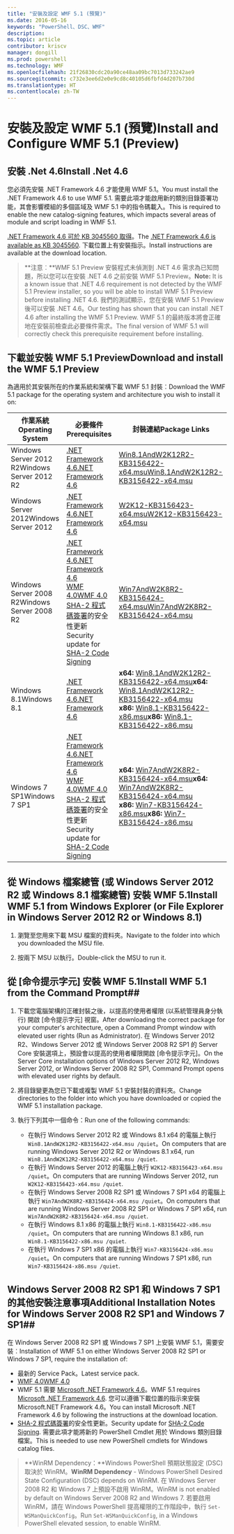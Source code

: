 ```yaml
---
title: "安裝及設定 WMF 5.1 (預覽)"
ms.date: 2016-05-16
keywords: "PowerShell、DSC、WMF"
description: 
ms.topic: article
contributor: kriscv
manager: dongill
ms.prod: powershell
ms.technology: WMF
ms.openlocfilehash: 21f26830cdc20a90ce48aa09bc7013d733242ae9
ms.sourcegitcommit: c732e3ee6d2e0e9cd8c40105d6fbfd4d207b730d
ms.translationtype: HT
ms.contentlocale: zh-TW
---
```

# <a name="install-and-configure-wmf-51-preview"></a><span data-ttu-id="9eeaa-103">安裝及設定 WMF 5.1 (預覽)</span><span class="sxs-lookup"><span data-stu-id="9eeaa-103">Install and Configure WMF 5.1 (Preview)</span></span> #

## <a name="install-net-46"></a><span data-ttu-id="9eeaa-104">安裝 .Net 4.6</span><span class="sxs-lookup"><span data-stu-id="9eeaa-104">Install .Net 4.6</span></span>
<span data-ttu-id="9eeaa-105">您必須先安裝 .NET Framework 4.6 才能使用 WMF 5.1。</span><span class="sxs-lookup"><span data-stu-id="9eeaa-105">You must install the .NET Framework 4.6 to use WMF 5.1.</span></span> <span data-ttu-id="9eeaa-106">需要此項才能啟用新的類別目錄簽署功能，其會影響模組的多個區域及 WMF 5.1 中的指令碼載入。</span><span class="sxs-lookup"><span data-stu-id="9eeaa-106">This is required to enable the new catalog-signing features, which impacts several areas of module and script loading in WMF 5.1.</span></span> 

<span data-ttu-id="9eeaa-107">[.NET Framework 4.6 可於 KB 3045560 取得](https://support.microsoft.com/en-us/kb/3045560)。</span><span class="sxs-lookup"><span data-stu-id="9eeaa-107">The [.NET Framework 4.6 is available as KB 3045560](https://support.microsoft.com/en-us/kb/3045560).</span></span> <span data-ttu-id="9eeaa-108">下載位置上有安裝指示。</span><span class="sxs-lookup"><span data-stu-id="9eeaa-108">Install instructions are available at the download location.</span></span>

> <span data-ttu-id="9eeaa-109">**注意︰**WMF 5.1 Preview 安裝程式未偵測到 .NET 4.6 需求為已知問題，所以您可以在安裝 .NET 4.6 之前安裝 WMF 5.1 Preview。</span><span class="sxs-lookup"><span data-stu-id="9eeaa-109">**Note:** It is a known issue that .NET 4.6 requirement is not detected by the WMF 5.1 Preview installer, so you will be able to install WMF 5.1 Preview before installing .NET 4.6.</span></span> <span data-ttu-id="9eeaa-110">我們的測試顯示，您在安裝 WMF 5.1 Preview 後可以安裝 .NET 4.6。</span><span class="sxs-lookup"><span data-stu-id="9eeaa-110">Our testing has shown that you can install .NET 4.6 after installing the WMF 5.1 Preview.</span></span> <span data-ttu-id="9eeaa-111">WMF 5.1 的最終版本將會正確地在安裝前檢查此必要條件需求。</span><span class="sxs-lookup"><span data-stu-id="9eeaa-111">The final version of WMF 5.1 will correctly check this prerequisite requirement before installing.</span></span> 

## <a name="download-and-install-the-wmf-51-preview"></a><span data-ttu-id="9eeaa-112">下載並安裝 WMF 5.1 Preview</span><span class="sxs-lookup"><span data-stu-id="9eeaa-112">Download and install the WMF 5.1 Preview</span></span>

<span data-ttu-id="9eeaa-113">為適用於其安裝所在的作業系統和架構下載 WMF 5.1 封裝︰</span><span class="sxs-lookup"><span data-stu-id="9eeaa-113">Download the WMF 5.1 package for the operating system and architecture you wish to install it on:</span></span>

| <span data-ttu-id="9eeaa-114">作業系統</span><span class="sxs-lookup"><span data-stu-id="9eeaa-114">Operating System</span></span>       | <span data-ttu-id="9eeaa-115">必要條件</span><span class="sxs-lookup"><span data-stu-id="9eeaa-115">Prerequisites</span></span> | <span data-ttu-id="9eeaa-116">封裝連結</span><span class="sxs-lookup"><span data-stu-id="9eeaa-116">Package Links</span></span>             |
|------------------------|---------------|---------------------------|
| <span data-ttu-id="9eeaa-117">Windows Server 2012 R2</span><span class="sxs-lookup"><span data-stu-id="9eeaa-117">Windows Server 2012 R2</span></span> | [<span data-ttu-id="9eeaa-118">.NET Framework 4.6</span><span class="sxs-lookup"><span data-stu-id="9eeaa-118">.NET Framework 4.6</span></span>](https://support.microsoft.com/en-us/kb/3045560) | [<span data-ttu-id="9eeaa-119">Win8.1AndW2K12R2-KB3156422-x64.msu</span><span class="sxs-lookup"><span data-stu-id="9eeaa-119">Win8.1AndW2K12R2-KB3156422-x64.msu</span></span>](http://go.microsoft.com/fwlink/?LinkID=823586)|
| <span data-ttu-id="9eeaa-120">Windows Server 2012</span><span class="sxs-lookup"><span data-stu-id="9eeaa-120">Windows Server 2012</span></span>    | [<span data-ttu-id="9eeaa-121">.NET Framework 4.6</span><span class="sxs-lookup"><span data-stu-id="9eeaa-121">.NET Framework 4.6</span></span>](https://support.microsoft.com/en-us/kb/3045560) | [<span data-ttu-id="9eeaa-122">W2K12-KB3156423-x64.msu</span><span class="sxs-lookup"><span data-stu-id="9eeaa-122">W2K12-KB3156423-x64.msu</span></span>](http://go.microsoft.com/fwlink/?LinkID=823587)|
| <span data-ttu-id="9eeaa-123">Windows Server 2008 R2</span><span class="sxs-lookup"><span data-stu-id="9eeaa-123">Windows Server 2008 R2</span></span> | [<span data-ttu-id="9eeaa-124">.NET Framework 4.6</span><span class="sxs-lookup"><span data-stu-id="9eeaa-124">.NET Framework 4.6</span></span>](https://support.microsoft.com/en-us/kb/3045560) </br> [<span data-ttu-id="9eeaa-125">WMF 4.0</span><span class="sxs-lookup"><span data-stu-id="9eeaa-125">WMF 4.0</span></span>](http://www.microsoft.com/en-us/download/details.aspx?id=40855) </br> <span data-ttu-id="9eeaa-126">[SHA-2 程式碼簽署](https://technet.microsoft.com/en-us/library/security/3033929)的安全性更新</span><span class="sxs-lookup"><span data-stu-id="9eeaa-126">Security update for [SHA-2 Code Signing](https://technet.microsoft.com/en-us/library/security/3033929)</span></span> | [<span data-ttu-id="9eeaa-127">Win7AndW2K8R2-KB3156424-x64.msu</span><span class="sxs-lookup"><span data-stu-id="9eeaa-127">Win7AndW2K8R2-KB3156424-x64.msu</span></span>](http://go.microsoft.com/fwlink/?LinkID=823588) |
| <span data-ttu-id="9eeaa-128">Windows 8.1</span><span class="sxs-lookup"><span data-stu-id="9eeaa-128">Windows 8.1</span></span>            | [<span data-ttu-id="9eeaa-129">.NET Framework 4.6</span><span class="sxs-lookup"><span data-stu-id="9eeaa-129">.NET Framework 4.6</span></span>](https://support.microsoft.com/en-us/kb/3045560) | <span data-ttu-id="9eeaa-130">**x64:** [Win8.1AndW2K12R2-KB3156422-x64.msu](http://go.microsoft.com/fwlink/?LinkID=823586)</span><span class="sxs-lookup"><span data-stu-id="9eeaa-130">**x64:** [Win8.1AndW2K12R2-KB3156422-x64.msu](http://go.microsoft.com/fwlink/?LinkID=823586)</span></span> </br> <span data-ttu-id="9eeaa-131">**x86:** [Win8.1-KB3156422-x86.msu](http://go.microsoft.com/fwlink/?LinkID=823589)</span><span class="sxs-lookup"><span data-stu-id="9eeaa-131">**x86:** [Win8.1-KB3156422-x86.msu](http://go.microsoft.com/fwlink/?LinkID=823589)</span></span> |
| <span data-ttu-id="9eeaa-132">Windows 7 SP1</span><span class="sxs-lookup"><span data-stu-id="9eeaa-132">Windows 7 SP1</span></span>          | [<span data-ttu-id="9eeaa-133">.NET Framework 4.6</span><span class="sxs-lookup"><span data-stu-id="9eeaa-133">.NET Framework 4.6</span></span>](https://support.microsoft.com/en-us/kb/3045560) </br> [<span data-ttu-id="9eeaa-134">WMF 4.0</span><span class="sxs-lookup"><span data-stu-id="9eeaa-134">WMF 4.0</span></span>](http://www.microsoft.com/en-us/download/details.aspx?id=40855) </br> <span data-ttu-id="9eeaa-135">[SHA-2 程式碼簽署](https://technet.microsoft.com/en-us/library/security/3033929)的安全性更新</span><span class="sxs-lookup"><span data-stu-id="9eeaa-135">Security update for [SHA-2 Code Signing](https://technet.microsoft.com/en-us/library/security/3033929)</span></span> | <span data-ttu-id="9eeaa-136">**x64:** [Win7AndW2K8R2-KB3156424-x64.msu](http://go.microsoft.com/fwlink/?LinkID=823588)</span><span class="sxs-lookup"><span data-stu-id="9eeaa-136">**x64:** [Win7AndW2K8R2-KB3156424-x64.msu](http://go.microsoft.com/fwlink/?LinkID=823588)</span></span> </br> <span data-ttu-id="9eeaa-137">**x86:** [Win7-KB3156424-x86.msu](http://go.microsoft.com/fwlink/?LinkID=823590)</span><span class="sxs-lookup"><span data-stu-id="9eeaa-137">**x86:** [Win7-KB3156424-x86.msu](http://go.microsoft.com/fwlink/?LinkID=823590)</span></span> |


## <a name="install-wmf-51-from-windows-explorer-or-file-explorer-in-windows-server-2012-r2-or-windows-81"></a><span data-ttu-id="9eeaa-138">從 Windows 檔案總管 (或 Windows Server 2012 R2 或 Windows 8.1 檔案總管) 安裝 WMF 5.1</span><span class="sxs-lookup"><span data-stu-id="9eeaa-138">Install WMF 5.1 from Windows Explorer (or File Explorer in Windows Server 2012 R2 or Windows 8.1)</span></span>

1. <span data-ttu-id="9eeaa-139">瀏覽至您用來下載 MSU 檔案的資料夾。</span><span class="sxs-lookup"><span data-stu-id="9eeaa-139">Navigate to the folder into which you downloaded the MSU file.</span></span>

2. <span data-ttu-id="9eeaa-140">按兩下 MSU 以執行。</span><span class="sxs-lookup"><span data-stu-id="9eeaa-140">Double-click the MSU to run it.</span></span>

## <a name="install-wmf-51-from-the-command-prompt"></a><span data-ttu-id="9eeaa-141">從 [命令提示字元] 安裝 WMF 5.1</span><span class="sxs-lookup"><span data-stu-id="9eeaa-141">Install WMF 5.1 from the Command Prompt</span></span>##

1. <span data-ttu-id="9eeaa-142">下載您電腦架構的正確封裝之後，以提高的使用者權限 (以系統管理員身分執行) 開啟 [命令提示字元] 視窗。</span><span class="sxs-lookup"><span data-stu-id="9eeaa-142">After downloading the correct package for your computer's architecture, open a Command Prompt window with elevated user rights (Run as Administrator).</span></span> <span data-ttu-id="9eeaa-143">在 Windows Server 2012 R2、Windows Server 2012 或 Windows Server 2008 R2 SP1 的 Server Core 安裝選項上，預設會以提高的使用者權限開啟 [命令提示字元]。</span><span class="sxs-lookup"><span data-stu-id="9eeaa-143">On the Server Core installation options of Windows Server 2012 R2, Windows Server 2012, or Windows Server 2008 R2 SP1, Command Prompt opens with elevated user rights by default.</span></span>

2. <span data-ttu-id="9eeaa-144">將目錄變更為您已下載或複製 WMF 5.1 安裝封裝的資料夾。</span><span class="sxs-lookup"><span data-stu-id="9eeaa-144">Change directories to the folder into which you have downloaded or copied the WMF 5.1 installation package.</span></span>

3. <span data-ttu-id="9eeaa-145">執行下列其中一個命令：</span><span class="sxs-lookup"><span data-stu-id="9eeaa-145">Run one of the following commands:</span></span>
    - <span data-ttu-id="9eeaa-146">在執行 Windows Server 2012 R2 或 Windows 8.1 x64 的電腦上執行 `Win8.1AndW2K12R2-KB3156422-x64.msu /quiet`。</span><span class="sxs-lookup"><span data-stu-id="9eeaa-146">On computers that are running Windows Server 2012 R2 or Windows 8.1 x64, run `Win8.1AndW2K12R2-KB3156422-x64.msu /quiet`.</span></span>
    - <span data-ttu-id="9eeaa-147">在執行 Windows Server 2012 的電腦上執行 `W2K12-KB3156423-x64.msu /quiet`。</span><span class="sxs-lookup"><span data-stu-id="9eeaa-147">On computers that are running Windows Server 2012, run `W2K12-KB3156423-x64.msu /quiet`.</span></span>
    - <span data-ttu-id="9eeaa-148">在執行 Windows Server 2008 R2 SP1 或 Windows 7 SP1 x64 的電腦上執行 `Win7AndW2K8R2-KB3156424-x64.msu /quiet`。</span><span class="sxs-lookup"><span data-stu-id="9eeaa-148">On computers that are running Windows Server 2008 R2 SP1 or Windows 7 SP1 x64, run `Win7AndW2K8R2-KB3156424-x64.msu /quiet`.</span></span>
    - <span data-ttu-id="9eeaa-149">在執行 Windows 8.1 x86 的電腦上執行 `Win8.1-KB3156422-x86.msu /quiet`。</span><span class="sxs-lookup"><span data-stu-id="9eeaa-149">On computers that are running Windows 8.1 x86, run `Win8.1-KB3156422-x86.msu /quiet`.</span></span>
    - <span data-ttu-id="9eeaa-150">在執行 Windows 7 SP1 x86 的電腦上執行 `Win7-KB3156424-x86.msu /quiet`。</span><span class="sxs-lookup"><span data-stu-id="9eeaa-150">On computers that are running Windows 7 SP1 x86, run `Win7-KB3156424-x86.msu /quiet`.</span></span>

## <a name="additional-installation-notes-for-windows-server-2008-r2-sp1-and-windows-7-sp1"></a><span data-ttu-id="9eeaa-151">Windows Server 2008 R2 SP1 和 Windows 7 SP1 的其他安裝注意事項</span><span class="sxs-lookup"><span data-stu-id="9eeaa-151">Additional Installation Notes for Windows Server 2008 R2 SP1 and Windows 7 SP1</span></span>##
<span data-ttu-id="9eeaa-152">在 Windows Server 2008 R2 SP1 或 Windows 7 SP1 上安裝 WMF 5.1，需要安裝︰</span><span class="sxs-lookup"><span data-stu-id="9eeaa-152">Installation of WMF 5.1 on either Windows Server 2008 R2 SP1 or Windows 7 SP1, require the installation of:</span></span>
- <span data-ttu-id="9eeaa-153">最新的 Service Pack。</span><span class="sxs-lookup"><span data-stu-id="9eeaa-153">Latest service pack.</span></span>
- [<span data-ttu-id="9eeaa-154">WMF 4.0</span><span class="sxs-lookup"><span data-stu-id="9eeaa-154">WMF 4.0</span></span>](http://www.microsoft.com/en-us/download/details.aspx?id=40855)
- <span data-ttu-id="9eeaa-155">WMF 5.1 需要 [Microsoft .NET Framework 4.6](https://support.microsoft.com/en-us/kb/3045560)。</span><span class="sxs-lookup"><span data-stu-id="9eeaa-155">WMF 5.1 requires [Microsoft .NET Framework 4.6](https://support.microsoft.com/en-us/kb/3045560).</span></span> <span data-ttu-id="9eeaa-156">您可以遵循下載位置的指示來安裝 Microsoft.NET Framework 4.6。</span><span class="sxs-lookup"><span data-stu-id="9eeaa-156">You can install Microsoft .NET Framework 4.6 by following the instructions at the download location.</span></span>
- <span data-ttu-id="9eeaa-157">[SHA-2 程式碼簽署](https://technet.microsoft.com/en-us/library/security/3033929)的安全性更新。</span><span class="sxs-lookup"><span data-stu-id="9eeaa-157">Security update for [SHA-2 Code Signing](https://technet.microsoft.com/en-us/library/security/3033929).</span></span> <span data-ttu-id="9eeaa-158">需要此項才能將新的 PowerShell Cmdlet 用於 Windows 類別目錄檔案。</span><span class="sxs-lookup"><span data-stu-id="9eeaa-158">This is needed to use new PowerShell cmdlets for Windows catalog files.</span></span> 

> <span data-ttu-id="9eeaa-159">**WinRM Dependency：**Windows PowerShell 預期狀態設定 (DSC) 取決於 WinRM。</span><span class="sxs-lookup"><span data-stu-id="9eeaa-159">**WinRM Dependency** - Windows PowerShell Desired State Configuration (DSC) depends on WinRM.</span></span> <span data-ttu-id="9eeaa-160">在 Windows Server 2008 R2 和 Windows 7 上預設不啟用 WinRM。</span><span class="sxs-lookup"><span data-stu-id="9eeaa-160">WinRM is not enabled by default on Windows Server 2008 R2 and Windows 7.</span></span> <span data-ttu-id="9eeaa-161">若要啟用 WinRM，請在 Windows PowerShell 提高權限的工作階段中，執行 `Set-WSManQuickConfig`。</span><span class="sxs-lookup"><span data-stu-id="9eeaa-161">Run `Set-WSManQuickConfig`, in a Windows PowerShell elevated session, to enable WinRM.</span></span>

